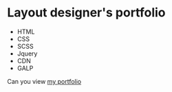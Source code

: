# Layout designer's portfolio
- HTML
- CSS
- SCSS
- Jquery
- CDN
- GALP

Can you view [my portfolio](https://stepanovavtoplus.github.io/portfolio/)
